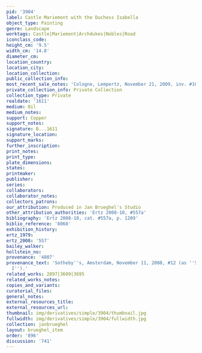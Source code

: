 ```yaml
---
pid: '3904'
label: Castle Mariemont with the Duchess Isabella
object_type: Painting
genre: Landscape
worktags: Castle|Mariemont|Archdukes|Nobles|Road
iconclass_code:
height_cm: '9.5'
width_cm: '14.8'
diameter_cm:
location_country:
location_city:
location_collection:
public_collection_info:
most_recent_sale_notes: 'Cologne, Lempertz, November 21, 2009, inv. #1030'
private_collection_info: Private Collection
collection_type: Private
realdate: '1611'
medium: Oil
medium_notes:
support: Copper
support_notes:
signature: B...1611
signature_location:
support_marks:
further_inscription:
print_notes:
print_type:
plate_dimensions:
states:
printmaker:
publisher:
series:
collaborators:
collaborator_notes:
collectors_patrons:
our_attribution: Produced in Jan Brueghel's Studio
other_attribution_authorities: 'Ertz 2008-10, #557a'
bibliography: 'Ertz 2008-10, cat. #557a, p. 1209'
biblio_reference: '8068'
exhibition_history:
ertz_1979:
ertz_2008: '557'
bailey_walker:
hollstein_no:
provenance: '4807'
provenance_text: 'Sotheby''s, Amsterdam, November 11, 2008, #12 (as ''Studio of Jan
  I'').'
related_works: 2897|3609|3695
related_works_notes:
copies_and_variants:
curatorial_files:
general_notes:
external_resources_title:
external_resources_url:
thumbnail: img/derivatives/simple/3904/thumbnail.jpg
fullwidth: img/derivatives/simple/3904/fullwidth.jpg
collection: janbrueghel
layout: brueghel_item
order: '896'
discussion: '741'
---
```

